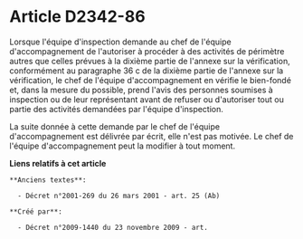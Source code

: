 # Article D2342-86

Lorsque l'équipe d'inspection demande au chef de l'équipe d'accompagnement de l'autoriser à procéder à des activités de
périmètre autres que celles prévues à la dixième partie de l'annexe sur la vérification, conformément au paragraphe 36 c de
la dixième partie de l'annexe sur la vérification, le chef de l'équipe d'accompagnement en vérifie le bien-fondé et, dans la
mesure du possible, prend l'avis des personnes soumises à inspection ou de leur représentant avant de refuser ou d'autoriser
tout ou partie des activités demandées par l'équipe d'inspection.

La suite donnée à cette demande par le chef de l'équipe d'accompagnement est délivrée par écrit, elle n'est pas motivée. Le
chef de l'équipe d'accompagnement peut la modifier à tout moment.

**Liens relatifs à cet article**

	**Anciens textes**:

	  - Décret n°2001-269 du 26 mars 2001 - art. 25 (Ab)

	**Créé par**:

	  - Décret n°2009-1440 du 23 novembre 2009 - art.
